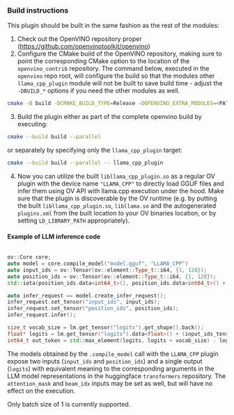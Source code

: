 ### Build instructions

This plugin should be built in the same fashion as the rest of the modules:

1. Check out the OpenVINO repository proper (https://github.com/openvinotoolkit/openvino)
2. Configure the CMake build of the OpenVINO repository, making sure to point the corresponding CMake option to the location of the `openvino_contrib` repository. The command below, executed in the `openvino` repo root, will configure the build so that the modules other `llama_cpp_plugin` module will not be built to save build time - adjust the `-DBUILD_*` options if you need the other modules as well.

```bash
cmake -B build -DCMAKE_BUILD_TYPE=Release -DOPENVINO_EXTRA_MODULES=<PATH_TO_YOUR_CHECKED_OUT_OPENVINO_CONTRIB>/modules/llama_cpp_plugin -DENABLE_PLUGINS_XML=ON -DENABLE_PLUGIN_REGISTRATION=ON .
```

3. Build the plugin either as part of the complete openvino build by executing:

```bash
cmake --build build --parallel
```

or separately by specifying only the `llama_cpp_plugin` target:

```bash
cmake --build build --parallel -- llama_cpp_plugin
```

4. Now you can utilize the built `libllama_cpp_plugin.so` as a regular OV plugin with the device name `"LLAMA_CPP"` to directly load GGUF files and infer them using OV API with llama.cpp execution under the hood. Make sure that the plugin is discoverable by the OV runtime (e.g. by putting the built `libllama_cpp_plugin.so`, `libllama.so` and the autogenerated `plugins.xml` from the built location to your OV binaries location, or by setting `LD_LIBRARY_PATH` appropriately).

#### Example of LLM inference code

```C++

ov::Core core;
auto model = core.compile_model("model.gguf", "LLAMA_CPP")
auto input_ids = ov::Tensor(ov::element::Type_t::i64, {1, 128});
auto position_ids = ov::Tensor(ov::element::Type_t::i64, {1, 128});
std::iota(position_ids.data<int64_t>(), position_ids.data<int64_t>() + position_ids.get_size(), 0);

auto infer_request == model.create_infer_request();
infer_request.set_tensor("input_ids", input_ids);
infer_request.set_tensor("position_ids", position_ids);
infer_request.infer();

size_t vocab_size = lm.get_tensor("logits").get_shape().back();
float* logits = lm.get_tensor("logits").data<float>() + (input_ids_tensor.get_size() - 1) * vocab_size;
int64_t out_token = std::max_element(logits, logits + vocab_size) - logits;
```

The models obtained by the `.compile_model` call with the `LLAMA_CPP` plugin expose two inputs (`input_ids` and `position_ids`) and a single output (`logits`) with equivalent meaning to the corresponding arguments in the LLM model representations in the huggingface `transformers` repository. The `attention_mask` and `beam_idx` inputs may be set as well, but will have no effect on the execution.

Only batch size of 1 is currently supported.




